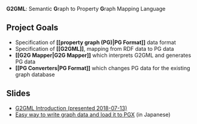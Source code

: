 **G2GML**: Semantic **G**raph to Property **G**raph Mapping Language

## Project Goals
 * Specification of **[[property graph (PG)|PG Format]]** data format
 * Specification of **[[G2GML]]**, mapping from RDF data to PG data
 * **[[G2G Mapper|G2G Mapper]]** which interprets G2GML and generates PG data
 * **[[PG Converters|PG Format]]** which changes PG data for the existing graph database

## Slides
 * [G2GML Introduction (presented 2018-07-13)](https://drive.google.com/open?id=1BxjbYuOHnHy03rzWWu10MIVc4h4zZHB85hzKS_4yjz0)
 * [Easy way to write graph data and load it to PGX](https://www.slideshare.net/secret/DEItDrHNs506wJ) (in Japanese)
